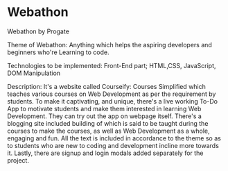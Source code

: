 # Webathon
Webathon by Progate

Theme of Webathon: Anything which helps the aspiring developers and beginners who're Learning to code.

Technologies to be implemented: Front-End part; HTML,CSS, JavaScript, DOM Manipulation

Description: It's a website called Courseify: Courses Simplified which teaches various courses on Web Development as per the requirement by students.
To make it captivating, and unique, there's a live working To-Do App to motivate students and make them interested in learning Web Development. They can try out the app on webpage itself.
There's a blogging site included building of which is said to be taught during the courses to make the courses, as well as Web Development as a whole, engaging and fun. All the text is included in accordance to the theme so as to students who are new to coding and development incline more towards it.
Lastly, there are signup and login modals added separately for the project.
